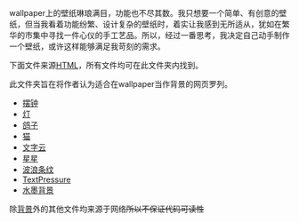 wallpaper上的壁纸琳琅满目，功能也不尽其数。我只想要一个简单、有创意的壁纸，但当我看着功能纷繁、设计复杂的壁纸时，着实让我感到无所适从，犹如在繁华的市集中寻找一件心仪的手工艺品。所以，经过一番思考，我决定自己动手制作一个壁纸，或许这样能够满足我苛刻的需求。

下面文件来源[HTML](../../HTML/)，所有文件均可在此文件夹内找到。

此文件夹旨在将作者认为适合在wallpaper当作背景的网页罗列。
- [摆钟](../居然被我看上的小玩意/小组件/摆钟.html)
- [灯](../居然被我看上的小玩意/小组件/灯.html)
- [鸽子](../居然被我看上的小玩意/小组件/鸽子.html)
- [猫](../居然被我看上的小玩意/小组件/猫.html)
- [文字云](../居然被我看上的小玩意/小组件/文字云.html)
- [星星](../居然被我看上的小玩意/小组件/星星.html)
- [波浪条纹](../背景/波浪条纹.html)
- [TextPressure](../背景/TextPressure.html)
- [水墨背景](../背景/水墨背景/针对waller%20paper优化版本/)

除[背景](../背景)外的其他文件均来源于网络~~所以不保证代码可读性~~
